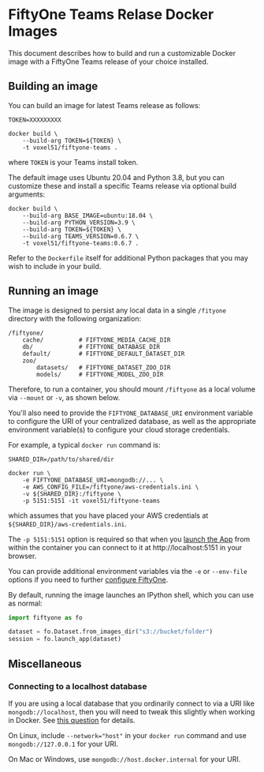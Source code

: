 # FiftyOne Teams Relase Docker Images

This document describes how to build and run a customizable Docker image with a
FiftyOne Teams release of your choice installed.

## Building an image

You can build an image for latest Teams release as follows:

```shell
TOKEN=XXXXXXXXX

docker build \
    --build-arg TOKEN=${TOKEN} \
    -t voxel51/fiftyone-teams .
```

where `TOKEN` is your Teams install token.

The default image uses Ubuntu 20.04 and Python 3.8, but you can customize these
and install a specific Teams release via optional build arguments:

```shell
docker build \
    --build-arg BASE_IMAGE=ubuntu:18.04 \
    --build-arg PYTHON_VERSION=3.9 \
    --build-arg TOKEN=${TOKEN} \
    --build-arg TEAMS_VERSION=0.6.7 \
    -t voxel51/fiftyone-teams:0.6.7 .
```

Refer to the `Dockerfile` itself for additional Python packages that you may
wish to include in your build.

## Running an image

The image is designed to persist any local data in a single `/fityone`
directory with the following organization:

```
/fiftyone/
    cache/          # FIFTYONE_MEDIA_CACHE_DIR
    db/             # FIFTYONE_DATABASE_DIR
    default/        # FIFTYONE_DEFAULT_DATASET_DIR
    zoo/
        datasets/   # FIFTYONE_DATASET_ZOO_DIR
        models/     # FIFTYONE_MODEL_ZOO_DIR
```

Therefore, to run a container, you should mount `/fiftyone` as a local volume
via `--mount` or `-v`, as shown below.

You'll also need to provide the `FIFTYONE_DATABASE_URI` environment variable to
configure the URI of your centralized database, as well as the appropriate
environment variable(s) to configure your cloud storage credentials.

For example, a typical `docker run` command is:

```shell
SHARED_DIR=/path/to/shared/dir

docker run \
    -e FIFTYONE_DATABASE_URI=mongodb://... \
    -e AWS_CONFIG_FILE=/fiftyone/aws-credentials.ini \
    -v ${SHARED_DIR}:/fiftyone \
    -p 5151:5151 -it voxel51/fiftyone-teams
```

which assumes that you have placed your AWS credentials at
`${SHARED_DIR}/aws-credentials.ini`.

The `-p 5151:5151` option is required so that when you
[launch the App](https://voxel51.com/docs/fiftyone/user_guide/app.html#sessions)
from within the container you can connect to it at http://localhost:5151 in
your browser.

You can provide additional environment variables via the `-e` or `--env-file`
options if you need to further
[configure FiftyOne](https://voxel51.com/docs/fiftyone/user_guide/config.html).

By default, running the image launches an IPython shell, which you can use as
normal:

```py
import fiftyone as fo

dataset = fo.Dataset.from_images_dir("s3://bucket/folder")
session = fo.launch_app(dataset)
```

## Miscellaneous

### Connecting to a localhost database

If you are using a local database that you ordinarily connect to via a URI like
`mongodb://localhost`, then you will need to tweak this slightly when working
in Docker. See [this question](https://stackoverflow.com/q/24319662) for
details.

On Linux, include `--network="host"` in your `docker run` command and use
`mongodb://127.0.0.1` for your URI.

On Mac or Windows, use `mongodb://host.docker.internal` for your URI.
